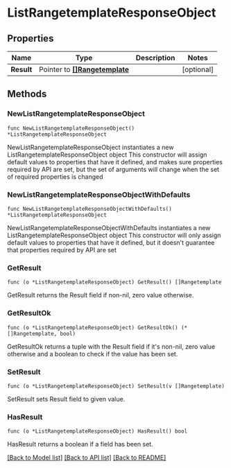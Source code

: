# ListRangetemplateResponseObject

## Properties

Name | Type | Description | Notes
------------ | ------------- | ------------- | -------------
**Result** | Pointer to [**[]Rangetemplate**](Rangetemplate.md) |  | [optional] 

## Methods

### NewListRangetemplateResponseObject

`func NewListRangetemplateResponseObject() *ListRangetemplateResponseObject`

NewListRangetemplateResponseObject instantiates a new ListRangetemplateResponseObject object
This constructor will assign default values to properties that have it defined,
and makes sure properties required by API are set, but the set of arguments
will change when the set of required properties is changed

### NewListRangetemplateResponseObjectWithDefaults

`func NewListRangetemplateResponseObjectWithDefaults() *ListRangetemplateResponseObject`

NewListRangetemplateResponseObjectWithDefaults instantiates a new ListRangetemplateResponseObject object
This constructor will only assign default values to properties that have it defined,
but it doesn't guarantee that properties required by API are set

### GetResult

`func (o *ListRangetemplateResponseObject) GetResult() []Rangetemplate`

GetResult returns the Result field if non-nil, zero value otherwise.

### GetResultOk

`func (o *ListRangetemplateResponseObject) GetResultOk() (*[]Rangetemplate, bool)`

GetResultOk returns a tuple with the Result field if it's non-nil, zero value otherwise
and a boolean to check if the value has been set.

### SetResult

`func (o *ListRangetemplateResponseObject) SetResult(v []Rangetemplate)`

SetResult sets Result field to given value.

### HasResult

`func (o *ListRangetemplateResponseObject) HasResult() bool`

HasResult returns a boolean if a field has been set.


[[Back to Model list]](../README.md#documentation-for-models) [[Back to API list]](../README.md#documentation-for-api-endpoints) [[Back to README]](../README.md)


